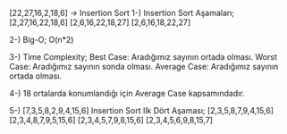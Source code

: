 [22,27,16,2,18,6] -> Insertion Sort 
 1-) Insertion Sort Aşamaları;
      [2,27,16,22,18,6]
      [2,6,16,22,18,27]
      [2,6,16,18,22,27]
 
 2-) Big-O; 
     O(n*2)

 3-) Time Complexity;
    Best Case: Aradığımız sayının ortada olması.
    Worst Case: Aradığımız sayının sonda olması.
    Average Case: Aradığımız sayının ortada olması.
    
 4-) 18 ortalarda konumlandığı için Average Case kapsamındadır.

 5-) [7,3,5,8,2,9,4,15,6] Insertion Sort Ilk Dört Aşaması;
     [2,3,5,8,7,9,4,15,6]
     [2,3,4,8,7,9,5,15,6]
     [2,3,4,5,7,9,8,15,6]
     [2,3,4,5,6,9,8,15,7]
       
